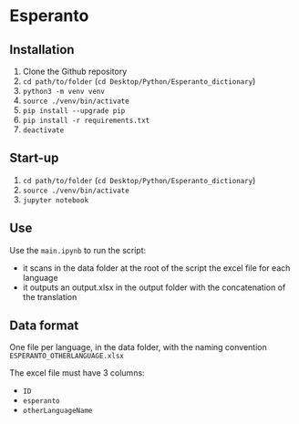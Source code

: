 # Esperanto

## Installation

1. Clone the Github repository
2. `cd path/to/folder` (`cd Desktop/Python/Esperanto_dictionary`)
3. `python3 -m venv venv`
4. `source ./venv/bin/activate`
5. `pip install --upgrade pip`
6. `pip install -r requirements.txt`
7. `deactivate`

## Start-up

1. `cd path/to/folder` (`cd Desktop/Python/Esperanto_dictionary`)
2. `source ./venv/bin/activate`
3. `jupyter notebook`


## Use

Use the `main.ipynb` to run the script:

- it scans in the data folder at the root of the script the excel file for each language
- it outputs an output.xlsx in the output folder with the concatenation of the translation

## Data format

One file per language, in the data folder, with the naming convention `ESPERANTO_OTHERLANGUAGE.xlsx`

The excel file must have 3 columns:

- `ID`
- `esperanto`
- `otherLanguageName`